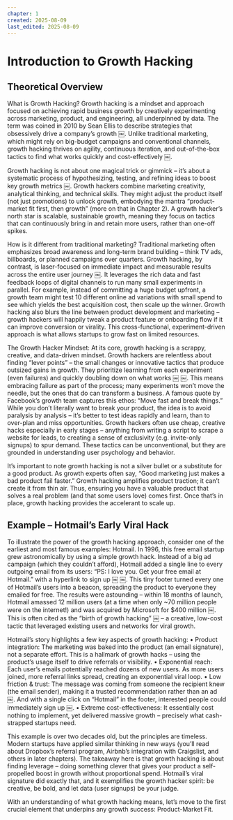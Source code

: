 ```yaml
---
chapter: 1
created: 2025-08-09
last_edited: 2025-08-09
---
```


# Introduction to Growth Hacking

## Theoretical Overview

What is Growth Hacking? Growth hacking is a mindset and approach focused on achieving rapid business growth by creatively experimenting across marketing, product, and engineering, all underpinned by data. The term was coined in 2010 by Sean Ellis to describe strategies that obsessively drive a company’s growth ￼. Unlike traditional marketing, which might rely on big-budget campaigns and conventional channels, growth hacking thrives on agility, continuous iteration, and out-of-the-box tactics to find what works quickly and cost-effectively ￼.

Growth hacking is not about one magical trick or gimmick – it’s about a systematic process of hypothesizing, testing, and refining ideas to boost key growth metrics ￼. Growth hackers combine marketing creativity, analytical thinking, and technical skills. They might adjust the product itself (not just promotions) to unlock growth, embodying the mantra “product-market fit first, then growth” (more on that in Chapter 2). A growth hacker’s north star is scalable, sustainable growth, meaning they focus on tactics that can continuously bring in and retain more users, rather than one-off spikes.

How is it different from traditional marketing? Traditional marketing often emphasizes broad awareness and long-term brand building – think TV ads, billboards, or planned campaigns over quarters. Growth hacking, by contrast, is laser-focused on immediate impact and measurable results across the entire user journey ￼. It leverages the rich data and fast feedback loops of digital channels to run many small experiments in parallel. For example, instead of committing a huge budget upfront, a growth team might test 10 different online ad variations with small spend to see which yields the best acquisition cost, then scale up the winner. Growth hacking also blurs the line between product development and marketing – growth hackers will happily tweak a product feature or onboarding flow if it can improve conversion or virality. This cross-functional, experiment-driven approach is what allows startups to grow fast on limited resources.

The Growth Hacker Mindset: At its core, growth hacking is a scrappy, creative, and data-driven mindset. Growth hackers are relentless about finding “lever points” – the small changes or innovative tactics that produce outsized gains in growth. They prioritize learning from each experiment (even failures) and quickly doubling down on what works ￼ ￼. This means embracing failure as part of the process; many experiments won’t move the needle, but the ones that do can transform a business. A famous quote by Facebook’s growth team captures this ethos: “Move fast and break things.” While you don’t literally want to break your product, the idea is to avoid paralysis by analysis – it’s better to test ideas rapidly and learn, than to over-plan and miss opportunities. Growth hackers often use cheap, creative hacks especially in early stages – anything from writing a script to scrape a website for leads, to creating a sense of exclusivity (e.g. invite-only signups) to spur demand. These tactics can be unconventional, but they are grounded in understanding user psychology and behavior.

It’s important to note growth hacking is not a silver bullet or a substitute for a good product. As growth experts often say, “Good marketing just makes a bad product fail faster.” Growth hacking amplifies product traction; it can’t create it from thin air. Thus, ensuring you have a valuable product that solves a real problem (and that some users love) comes first. Once that’s in place, growth hacking provides the accelerant to scale up.

## Example – Hotmail’s Early Viral Hack

To illustrate the power of the growth hacking approach, consider one of the earliest and most famous examples: Hotmail. In 1996, this free email startup grew astronomically by using a simple growth hack. Instead of a big ad campaign (which they couldn’t afford), Hotmail added a single line to every outgoing email from its users: “PS: I love you. Get your free email at Hotmail.” with a hyperlink to sign up ￼ ￼. This tiny footer turned every one of Hotmail’s users into a beacon, spreading the product to everyone they emailed for free. The results were astounding – within 18 months of launch, Hotmail amassed 12 million users (at a time when only ~70 million people were on the internet!) and was acquired by Microsoft for $400 million ￼. This is often cited as the “birth of growth hacking” ￼ – a creative, low-cost tactic that leveraged existing users and networks for viral growth.

Hotmail’s story highlights a few key aspects of growth hacking:
	•	Product integration: The marketing was baked into the product (an email signature), not a separate effort. This is a hallmark of growth hacks – using the product’s usage itself to drive referrals or visibility.
	•	Exponential reach: Each user’s emails potentially reached dozens of new users. As more users joined, more referral links spread, creating an exponential viral loop.
	•	Low friction & trust: The message was coming from someone the recipient knew (the email sender), making it a trusted recommendation rather than an ad ￼. And with a single click on “Hotmail” in the footer, interested people could immediately sign up ￼.
	•	Extreme cost-effectiveness: It essentially cost nothing to implement, yet delivered massive growth – precisely what cash-strapped startups need.

This example is over two decades old, but the principles are timeless. Modern startups have applied similar thinking in new ways (you’ll read about Dropbox’s referral program, Airbnb’s integration with Craigslist, and others in later chapters). The takeaway here is that growth hacking is about finding leverage – doing something clever that gives your product a self-propelled boost in growth without proportional spend. Hotmail’s viral signature did exactly that, and it exemplifies the growth hacker spirit: be creative, be bold, and let data (user signups) be your judge.

With an understanding of what growth hacking means, let’s move to the first crucial element that underpins any growth success: Product-Market Fit.